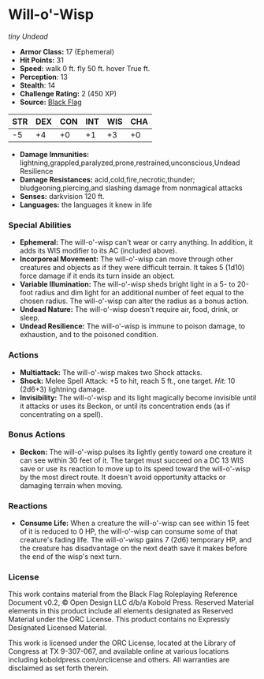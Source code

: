 # Will-o'-Wisp

*tiny* *Undead*

- **Armor Class:** 17 (Ephemeral)
- **Hit Points:** 31 
- **Speed:** walk 0 ft. fly 50 ft. hover True ft.
- **Perception**: 13
- **Stealth**: 14
- **Challenge Rating:** 2 (450 XP)
- **Source:** [Black Flag](https://koboldpress.com/kpstore/product/tovrpg-pg-mv/)

| STR | DEX | CON | INT | WIS | CHA |
| --- | --- | --- | --- | --- | --- |
| -5 | +4 | +0 | +1 | +3 | +0 |

- **Damage Immunities:** lightning,grappled,paralyzed,prone,restrained,unconscious,Undead Resilience
- **Damage Resistances:** acid,cold,fire,necrotic,thunder; bludgeoning,piercing,and slashing damage from nonmagical attacks
- **Senses:** darkvision 120 ft.
- **Languages:** the languages it knew in life

### Special Abilities

- **Ephemeral:** The will-o'-wisp can't wear or carry anything. In addition, it adds its WIS modifier to its AC (included above).
- **Incorporeal Movement:** The will-o'-wisp can move through other creatures and objects as if they were difficult terrain. It takes 5 (1d10) force damage if it ends its turn inside an object.
- **Variable Illumination:** The will-o'-wisp sheds bright light in a 5- to 20-foot radius and dim light for an additional number of feet equal to the chosen radius. The will-o'-wisp can alter the radius as a bonus action.
- **Undead Nature:** The will-o'-wisp doesn't require air, food, drink, or sleep.
- **Undead Resilience:** The will-o'-wisp is immune to poison damage, to exhaustion, and to the poisoned condition.

### Actions

- **Multiattack:** The will-o'-wisp makes two Shock attacks.
- **Shock:** Melee Spell Attack: +5 to hit, reach 5 ft., one target. _Hit:_ 10 (2d6+3) lightning damage.
- **Invisibility:** The will-o'-wisp and its light magically become invisible until it attacks or uses its Beckon, or until its concentration ends (as if concentrating on a spell).

### Bonus Actions

- **Beckon:** The will-o'-wisp pulses its lightly gently toward one creature it can see within 30 feet of it. The target must succeed on a DC 13 WIS save or use its reaction to move up to its speed toward the will-o'-wisp by the most direct route. It doesn't avoid opportunity attacks or damaging terrain when moving.

### Reactions

- **Consume Life:** When a creature the will-o'-wisp can see within 15 feet of it is reduced to 0 HP, the will-o'-wisp can consume some of that creature's fading life. The will-o'-wisp gains 7 (2d6) temporary HP, and the creature has disadvantage on the next death save it makes before the end of the wisp's next turn.


### License

This work contains material from the Black Flag Roleplaying Reference Document v0.2, © Open Design LLC d/b/a Kobold Press. Reserved Material elements in this product include all elements designated as Reserved Material under the ORC License. This product contains no Expressly Designated Licensed Material.

This work is licensed under the ORC License, located at the Library of Congress at TX 9-307-067, and available online at various locations including koboldpress.com/orclicense and others. All warranties are disclaimed as set forth therein.
